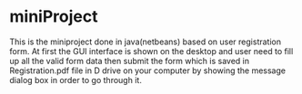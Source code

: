 # miniProject
This is the miniproject done in java(netbeans) based on user registration form. At first the GUI interface is shown on the desktop and user need to fill up all the valid form data then submit the form which is saved in Registration.pdf file in D drive on your computer by showing the message dialog box in order to go through it.
